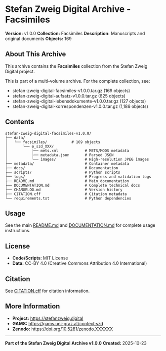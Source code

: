 # Stefan Zweig Digital Archive - Facsimiles

**Version:** v1.0.0
**Collection:** Facsimiles
**Description:** Manuscripts and original documents
**Objects:** 169

## About This Archive

This archive contains the **Facsimiles** collection from the Stefan Zweig Digital project.

This is part of a multi-volume archive. For the complete collection, see:
- stefan-zweig-digital-facsimiles-v1.0.0.tar.gz (169 objects)
- stefan-zweig-digital-aufsatz-v1.0.0.tar.gz (625 objects)
- stefan-zweig-digital-lebensdokumente-v1.0.0.tar.gz (127 objects)
- stefan-zweig-digital-korrespondenzen-v1.0.0.tar.gz (1,186 objects)

## Contents

```
stefan-zweig-digital-facsimiles-v1.0.0/
├── data/
│   └── facsimiles/           # 169 objects
│       └── o_szd_XXX/
│           ├── mets.xml            # METS/MODS metadata
│           ├── metadata.json       # Parsed JSON
│           └── images/             # High-resolution JPEG images
├── metadata/                       # Container metadata
├── docs/                           # Documentation
├── scripts/                        # Python scripts
├── logs/                           # Progress and validation logs
├── README.md                       # Main documentation
├── DOCUMENTATION.md                # Complete technical docs
├── CHANGELOG.md                    # Version history
├── CITATION.cff                    # Citation metadata
└── requirements.txt                # Python dependencies
```

## Usage

See the main [README.md](README.md) and [DOCUMENTATION.md](DOCUMENTATION.md) for complete usage instructions.

## License

- **Code/Scripts:** MIT License
- **Data:** CC-BY 4.0 (Creative Commons Attribution 4.0 International)

## Citation

See [CITATION.cff](CITATION.cff) for citation information.

## More Information

- **Project:** https://stefanzweig.digital
- **GAMS:** https://gams.uni-graz.at/context:szd
- **Zenodo:** https://doi.org/10.5281/zenodo.XXXXXX

---

**Part of the Stefan Zweig Digital Archive v1.0.0**
**Created:** 2025-10-23

